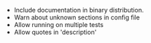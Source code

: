 - Include documentation in binary distribution.
- Warn about unknown sections in config file
- Allow running on multiple tests
- Allow quotes in 'description'

